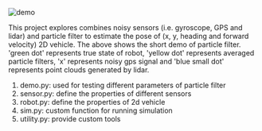 
![demo](https://github.com/ryanyu512/robot_localisation/assets/19774686/cb045409-3801-48be-b2f7-ec26a4749085)

This project explores combines noisy sensors (i.e. gyroscope, GPS and lidar) and particle filter to estimate the pose of (x, y, heading and forward velocity) 2D vehicle. The above shows the short demo of particle filter. 'green dot' represents true state of robot, 'yellow dot' represents averaged particle filters, 'x' represents noisy gps signal and 'blue small dot' represents point clouds generated by lidar. 

1. demo.py: used for testing different parameters of particle filter
2. sensor.py: define the properties of different sensors
3. robot.py: define the properties of 2d vehicle
4. sim.py: custom function for running simulation
5. utility.py: provide custom tools
